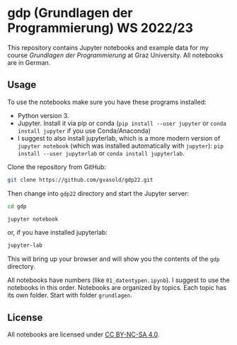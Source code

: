 # gdp (Grundlagen der Programmierung) WS 2022/23

This repository contains Jupyter notebooks and example data for my
course *Grundlagen der Programmierung* at Graz University. All notebooks are in German.

## Usage

To use the notebooks make sure you have these programs installed:

* Python version 3. 
* Jupyter. Install it via pip or conda (`pip install --user jupyter` or `conda install jupyter` if you use Conda/Anaconda)
* I suggest to also install jupyterlab, which is a more modern version of `jupyter notebook` (which was installed automatically with `jupyter`): 
  `pip install --user jupyterlab` or `conda install jupyterlab`.

Clone the repository from GitHub:

```bash
git clone https://github.com/gvasold/gdp22.git
```

Then change into `gdp22` directory and start the Jupyter server:

```bash
cd gdp
```

```bash
jupyter notebook
```

or, if you have installed jupyterlab:

```bash
jupyter-lab
```

This will bring up your browser and will show you the contents of the `gdp` directory.

All notebooks have numbers (like `01_datentypen.ipynb`). I suggest to use the notebooks in this order. Notebooks are organized by topics. Each topic has its own folder. Start with folder `grundlagen`.

## License

All notebooks are licensed under [CC BY-NC-SA 4.0](https://creativecommons.org/licenses/by-nc-sa/4.0).
 
